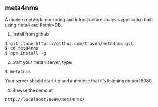 meta4nms
--------

A modern network monitoring and infrastructure analysis application built using meta4 and RethinkDB.

1) Install from github

<pre>
$ git clone https://github.com/troven/meta4nms.git
$ cd meta4nms
$ npm install -g
</pre>

2) Start your meta4 server, type:

<pre>
$ meta4nms
</pre>

Your server should start-up and announce that it's listening on port 8080.

4) Browse the demo at:

<pre>
http://localhost:8080/meta4nms/
</pre>



